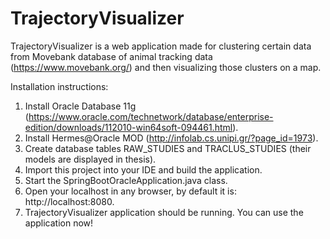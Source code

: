 # TrajectoryVisualizer
TrajectoryVisualizer is a web application made for clustering certain data from Movebank database of animal tracking data (https://www.movebank.org/) and then visualizing those clusters on a map.

Installation instructions:
1. Install Oracle Database 11g (https://www.oracle.com/technetwork/database/enterprise-edition/downloads/112010-win64soft-094461.html).
2. Install Hermes@Oracle MOD (http://infolab.cs.unipi.gr/?page_id=1973).
3. Create database tables RAW_STUDIES and TRACLUS_STUDIES (their models are displayed in thesis).
4. Import this project into your IDE and build the application.
5. Start the SpringBootOracleApplication.java class.
6. Open your localhost in any browser, by default it is: http://localhost:8080.
7. TrajectoryVisualizer application should be running. You can use the application now!
